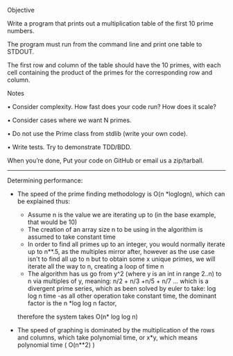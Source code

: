 Objective

Write a program that prints out a multiplication table of the first 10 prime numbers.

The program must run from the command line and print one table to STDOUT.

The first row and column of the table should have the 10 primes, with
each cell containing the product of the primes for the corresponding row and
column.

Notes

• Consider complexity. How fast does your code run? How does it scale?

• Consider cases where we want N primes.

• Do not use the Prime class from stdlib (write your own code).

• Write tests. Try to demonstrate TDD/BDD.

When you’re done, Put your code on GitHub or email us a zip/tarball.

-----------------------------------------------------------------------------------------

Determining performance: 
* The speed of the prime finding methodology is O(n *loglogn), which can be explained thus:
	- Assume n is the value we are iterating up to (in the base example, that would be 10)
	- The creation of an array size n to be using in the algorithim is assumed to take
		constant time
	- In order to find all primes up to an integer, you would normally iterate up to n**.5,
		as the multiples mirror after, however as the use case isn't to find all up to n but
		to obtain some x unique primes, we will iterate all the way to n, creating a loop of time n
	- The algorithm has us go from y^2 (where y is an int in range 2..n) to n via multiples of y,
		meaning:
			n/2 + n/3 +n/5 + n/7 ...
			which is a divergent prime series, which as been solved by euler to take:
				log log n time
	-as all other operation take constant time, the dominant factor is the n *log log n factor,

	therefore the system takes O(n* log log n)

* The speed of graphing is dominated by the multiplication of the rows and columns, which take
	polynomial time, or x*y, which means polynomial time ( O(n**2) ) 